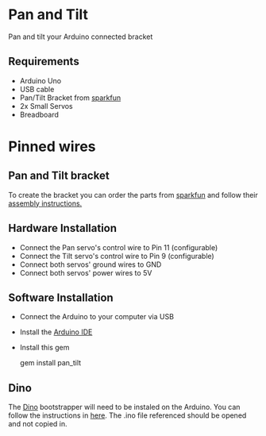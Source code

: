 # Pan and Tilt

Pan and tilt your Arduino connected bracket

## Requirements

* Arduino Uno
* USB cable
* Pan/Tilt Bracket from [sparkfun](https://www.sparkfun.com/products/10335)
* 2x Small Servos
* Breadboard
# Pinned wires

## Pan and Tilt bracket
To create the bracket you can order the parts from [sparkfun](https://www.sparkfun.com/products/10335) and follow their [assembly instructions.](https://www.sparkfun.com/datasheets/Robotics/Other/sensor%20pan%20tilt%20manual.jpg)

## Hardware Installation

* Connect the Pan servo's control wire to Pin 11 (configurable)
* Connect the Tilt servo's control wire to Pin 9 (configurable)
* Connect both servos' ground wires to GND
* Connect both servos' power wires to 5V

## Software Installation

* Connect the Arduino to your computer via USB
* Install the [Arduino IDE](http://arduino.cc/en/Main/Software)
* Install this gem

    gem install pan_tilt

## Dino

The [Dino](https://github.com/austinbv/dino) bootstrapper will need to be instaled on the Arduino. You can follow the instructions in [here](https://github.com/austinbv/dino#upload-the-bootstrapper).
The .ino file referenced should be opened and not copied in.
